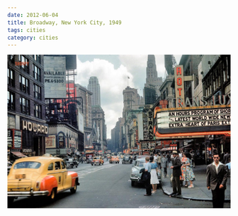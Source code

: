 ```yaml
---
date: 2012-06-04
title: Broadway, New York City, 1949
tags: cities
category: cities
---
```


![nyc1](https://raw.githubusercontent.com/muneer78/muneer78.github.io/master/images/NYC9.jpg)



